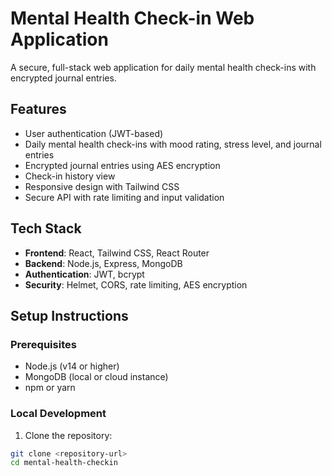 # Mental Health Check-in Web Application

A secure, full-stack web application for daily mental health check-ins with encrypted journal entries.

## Features

- User authentication (JWT-based)
- Daily mental health check-ins with mood rating, stress level, and journal entries
- Encrypted journal entries using AES encryption
- Check-in history view
- Responsive design with Tailwind CSS
- Secure API with rate limiting and input validation

## Tech Stack

- **Frontend**: React, Tailwind CSS, React Router
- **Backend**: Node.js, Express, MongoDB
- **Authentication**: JWT, bcrypt
- **Security**: Helmet, CORS, rate limiting, AES encryption

## Setup Instructions

### Prerequisites
- Node.js (v14 or higher)
- MongoDB (local or cloud instance)
- npm or yarn

### Local Development

1. Clone the repository:
```bash
git clone <repository-url>
cd mental-health-checkin